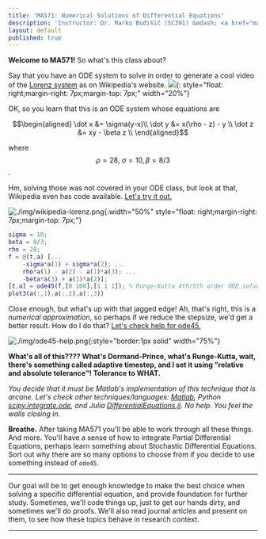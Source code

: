 ```yaml
---
title: 'MA571: Numerical Solutions of Differential Equations'
description: 'Instructor: Dr. Marko Budišić (SC391) &mdash; <a href="mailto:marko@clarkson.edu">marko@clarkson.edu</a> &mdash; MoWeFr 2-2.50p  (SC342) &mdash; Text: Iserles, 2nd ed.'
layout: default
published: true
---
```


**Welcome to MA571!** So what's this class about?

Say that you have an ODE system to solve in order to generate a cool video of the [Lorenz system](https://en.wikipedia.org/wiki/Lorenz_system) as on Wikipedia's website.
![](https://upload.wikimedia.org/wikipedia/commons/1/13/A_Trajectory_Through_Phase_Space_in_a_Lorenz_Attractor.gif){: style="float: right;margin-right: 7px;margin-top: 7px;" width="20%"}

OK, so you learn that this is an ODE system whose equations are

$$\begin{aligned}
\dot x &= \sigma(y-x)\\
\dot y &= x(\rho - z) - y \\
\dot z &= xy - \beta z \\
\end{aligned}$$

where $$\rho = 28,\ \sigma = 10, \beta = 8/3$$.


Hm, solving those was not covered in your ODE class, but look at that, Wikipedia even has code available. [Let's try it out.](https://nbviewer.jupyter.org/github/mbudisic/MA571-Clarkson-S19/blob/gh-pages/materials/wikipedia-lorenz.ipynb)


![./img/wikipedia-lorenz.png]({{site.baseurl}}/img/wikipedia-lorenz.png){:width="50%" style="float: right;margin-right: 7px;margin-top: 7px;"}

```matlab
sigma = 10;
beta = 8/3;
rho = 28;
f = @(t,a) [...
    -sigma*a(1) + sigma*a(2); ...
    rho*a(1) - a(2) - a(1)*a(3); ...
    -beta*a(3) + a(1)*a(2)];
[t,a] = ode45(f,[0 100],[1 1 1]); % Runge-Kutta 4th/5th order ODE solver
plot3(a(:,1),a(:,2),a(:,3))
```

 Close enough, but what's up with that jagged edge! Ah, that's right, this is a _numerical approximation_, so perhaps if we reduce the stepsize, we'd get a better result. How do I do that?  [Let's check help for ode45.](https://octave.sourceforge.io/octave/function/ode45.html)

![./img/ode45-help.png]({{site.baseurl}}/img/ode45-help.png){:style="border:1px solid" width="75%"}

**What's all of this???? What's Dormand-Prince, what's Runge-Kutta, wait, there's something called adaptive timestep, and I set it using "relative and absolute tolerance"! Tolerance to WHAT.**

_You decide that it must be Matlab's implementation of this technique that is arcane. Let's check other techniques/languages: [Matlab](https://www.mathworks.com/help/matlab/math/choose-an-ode-solver.html), Python [scipy.integrate.ode](https://docs.scipy.org/doc/scipy-0.14.0/reference/generated/scipy.integrate.ode.html), and Julia [DifferentialEquations.jl](http://docs.juliadiffeq.org/latest/solvers/ode_solve.html#Recommended-Methods-1). No help. You feel the walls closing in._

**Breathe.** After taking MA571 you'll be able to work through all these things. And more. You'll have a sense of how to integrate Partial Differential Equations, perhaps learn something about Stochastic Differential Equations. Sort out why there are so many options to choose from if you decide to use something instead of `ode45`.

---

Our goal will be to get enough knowledge to make the best choice when solving a specific differential equation, and provide foundation for further study. Sometimes, we'll code things up, just to get our hands dirty, and sometimes we'll do proofs. We'll also read journal articles and present on them, to see how these topics behave in research context.

---
